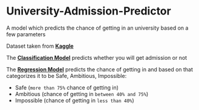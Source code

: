 # University-Admission-Predictor
A model which predicts the chance of getting in an university based on a few parameters

Dataset taken from [**Kaggle**](https://www.kaggle.com/mohansacharya/graduate-admissions)

The [**Classification Model**](https://github.com/vk0812/University-Admission-Predictor/blob/master/Admissions_Predictor_Classification.ipynb) predicts whether you will get admission or not

The [**Regression Model**](https://github.com/vk0812/University-Admission-Predictor/blob/master/Admissions_Predictor_Regression.ipynb) predicts the chance of getting in and based on that categorizes it to be Safe, Ambitious, Impossible:
- Safe (`more than 75%` chance of getting in)
- Ambitious (chance of getting in `between 40% and 75%`)
- Impossible (chance of getting in `less than 40%`)
